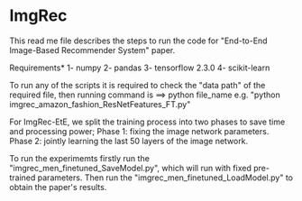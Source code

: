 # ImgRec
This read me file describes the steps to run the code for "End-to-End Image-Based Recommender System" paper.

Requirements*
1- numpy
2- pandas
3- tensorflow 2.3.0 
4- scikit-learn

To run any of the scripts it is required to check the "data path" of the required file, then
running command is ==> python file_name e.g. "python imgrec_amazon_fashion_ResNetFeatures_FT.py"

For ImgRec-EtE, we split the training process into two phases to save time and processing power;
Phase 1: fixing the image network parameters.
Phase 2: jointly learning the last 50 layers of the image network.

To run the experimemts firstly run the "imgrec_men_finetuned_SaveModel.py", which will run with fixed pre-trained parameters.
Then run the "imgrec_men_finetuned_LoadModel.py" to obtain the paper's results.

